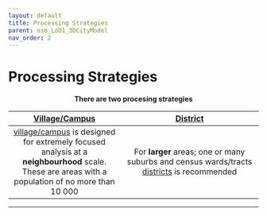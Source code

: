 ```yaml
---
layout: default
title: Processing Strategies
parent: osm_LoD1_3DCityModel
nav_order: 2
---
```


# Processing Strategies
<!-- {: .no_toc } -->

<p align="center"><b>There are two procesing strategies</b></p>

| [Village/Campus](https://github.com/AdrianKriger/osm_LoD1_3DCityModel/tree/main/village_campus) | [District](https://github.com/AdrianKriger/osm_LoD1_3DCityModel/tree/main/districts)  |
| :-----: | :-----: |
| [village/campus]((https://github.com/AdrianKriger/osm_LoD1_3DCityModel/tree/main/village_campus)) is designed for extremely focused <br /> analysis at a **neighbourhood** scale.<br /> These are areas with a population of no more than 10 000| For **larger** areas; one or many suburbs and census wards/tracts [districts]((https://github.com/AdrianKriger/osm_LoD1_3DCityModel/tree/main/districts)) is recommended|

<!--  Table of contents
{: .no_toc .text-delta }

1. TOC
{:toc}--> 

---

